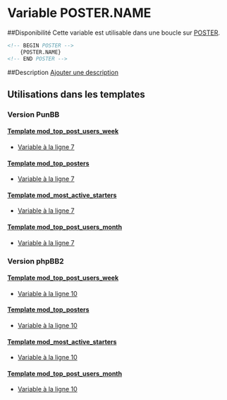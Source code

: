 # Variable POSTER.NAME

##Disponibilité
Cette variable est utilisable dans une boucle sur [POSTER](POSTER.md#readme).

```html
<!-- BEGIN POSTER -->
    {POSTER.NAME}
<!-- END POSTER -->
```

##Description
[Ajouter une description](https://fa-tvars.appspot.com/var/POSTER.NAME)

## Utilisations dans les templates

### Version PunBB

#### [Template mod_top_post_users_week](punbb/mod_top_post_users_week.md#readme)
* [Variable &agrave; la ligne 7](../punbb/mod_top_post_users_week.tpl#L7)

#### [Template mod_top_posters](punbb/mod_top_posters.md#readme)
* [Variable &agrave; la ligne 7](../punbb/mod_top_posters.tpl#L7)

#### [Template mod_most_active_starters](punbb/mod_most_active_starters.md#readme)
* [Variable &agrave; la ligne 7](../punbb/mod_most_active_starters.tpl#L7)

#### [Template mod_top_post_users_month](punbb/mod_top_post_users_month.md#readme)
* [Variable &agrave; la ligne 7](../punbb/mod_top_post_users_month.tpl#L7)

### Version phpBB2

#### [Template mod_top_post_users_week](subsilver/mod_top_post_users_week.md#readme)
* [Variable &agrave; la ligne 10](../subsilver/mod_top_post_users_week.tpl#L10)

#### [Template mod_top_posters](subsilver/mod_top_posters.md#readme)
* [Variable &agrave; la ligne 10](../subsilver/mod_top_posters.tpl#L10)

#### [Template mod_most_active_starters](subsilver/mod_most_active_starters.md#readme)
* [Variable &agrave; la ligne 10](../subsilver/mod_most_active_starters.tpl#L10)

#### [Template mod_top_post_users_month](subsilver/mod_top_post_users_month.md#readme)
* [Variable &agrave; la ligne 10](../subsilver/mod_top_post_users_month.tpl#L10)